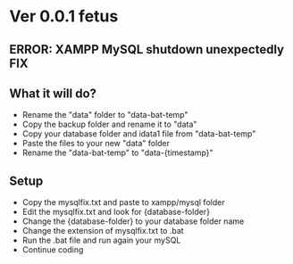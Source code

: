 # Ver 0.0.1 fetus

## ERROR: XAMPP MySQL shutdown unexpectedly FIX

## What it will do?
- Rename the "data" folder to "data-bat-temp"
- Copy the backup folder and rename it to "data"
- Copy your database folder and idata1 file from "data-bat-temp"
- Paste the files to your new "data" folder
- Rename the "data-bat-temp" to "data-{timestamp}"

## Setup
- Copy the mysqlfix.txt and paste to xampp/mysql folder
- Edit the mysqlfix.txt and look for {database-folder}
- Change the {database-folder} to your database folder name
- Change the extension of mysqlfix.txt to .bat
- Run the .bat file and run again your mySQL
- Continue coding

